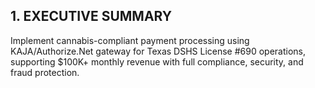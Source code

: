## 1. EXECUTIVE SUMMARY

Implement cannabis-compliant payment processing using KAJA/Authorize.Net gateway for Texas DSHS License #690 operations, supporting $100K+ monthly revenue with full compliance, security, and fraud protection.
